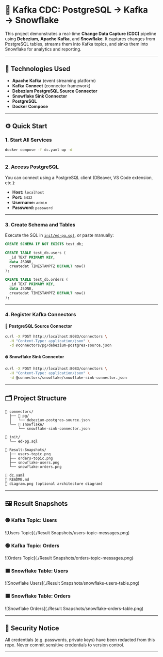 # 📡 Kafka CDC: PostgreSQL → Kafka → Snowflake

This project demonstrates a real-time **Change Data Capture (CDC)** pipeline using **Debezium**, **Apache Kafka**, and **Snowflake**. It captures changes from PostgreSQL tables, streams them into Kafka topics, and sinks them into Snowflake for analytics and reporting.

---

## 🚀 Technologies Used

* **Apache Kafka** (event streaming platform)
* **Kafka Connect** (connector framework)
* **Debezium PostgreSQL Source Connector**
* **Snowflake Sink Connector**
* **PostgreSQL**
* **Docker Compose**

---

## ⚙️ Quick Start

### 1. Start All Services

```bash
docker compose -f dc.yaml up -d
```

---

### 2. Access PostgreSQL

You can connect using a PostgreSQL client (DBeaver, VS Code extension, etc.):

* **Host:** `localhost`
* **Port:** `5432`
* **Username:** `admin`
* **Password:** `password`

---

### 3. Create Schema and Tables

Execute the SQL in [`init/ed-pg.sql`](./init/ed-pg.sql), or paste manually:

```sql
CREATE SCHEMA IF NOT EXISTS test_db;

CREATE TABLE test_db.users (
  _id TEXT PRIMARY KEY,
  data JSONB,
  createdat TIMESTAMPTZ DEFAULT now()
);

CREATE TABLE test_db.orders (
  _id TEXT PRIMARY KEY,
  data JSONB,
  createdat TIMESTAMPTZ DEFAULT now()
);
```

---

### 4. Register Kafka Connectors

#### 🔗 PostgreSQL Source Connector

```bash
curl -X POST http://localhost:8083/connectors \
  -H "Content-Type: application/json" \
  -d @connectors/pg/debezium-postgres-source.json
```

#### ❄️ Snowflake Sink Connector

```bash
curl -X POST http://localhost:8083/connectors \
  -H "Content-Type: application/json" \
  -d @connectors/snowflake/snowflake-sink-connector.json
```

---

## 🗂️ Project Structure

```
📁 connectors/
  ├── 📁 pg/
  │   └── debezium-postgres-source.json
  └── 📁 snowflake/
      └── snowflake-sink-connector.json

📁 init/
  └── ed-pg.sql

📁 Result-Snapshots/
  ├── users-topic.png
  ├── orders-topic.png
  ├── snowflake-users.png
  └── snowflake-orders.png

📄 dc.yaml
📄 README.md
📄 diagram.png (optional architecture diagram)
```

---

## 🖼️ Result Snapshots

### 🟢 Kafka Topic: Users

![Users Topic](./Result Snapshots/users-topic-messages.png)

### 🟢 Kafka Topic: Orders

![Orders Topic](./Result Snapshots/orders-topic-messages.png)

### 🟦 Snowflake Table: Users

![Snowflake Users](./Result Snapshots/snowflake-users-table.png)

### 🟦 Snowflake Table: Orders

![Snowflake Orders](./Result Snapshots/snowflake-orders-table.png)

---

## 🔐 Security Notice

All credentials (e.g. passwords, private keys) have been redacted from this repo. Never commit sensitive credentials to version control.

---
